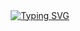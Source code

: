 <div style="display: flex; justify-content: center; align-items: center; height: 100vh;">
    <a href="https://git.io/typing-svg" target="_blank">
        <img src="https://readme-typing-svg.demolab.com?font=Fira+Code&weight=900&pause=1000&color=000000&width=500&lines=Welcome+to+the+Faisal+Khan's+Github+profile" alt="Typing SVG">
    </a>
</div>

[![Banner Image](https://i.pinimg.com/originals/0f/25/e4/0f25e4668c1c7740b5ed41835339d67f.gif)](https://faisal786111.io)
<h1 align="center">A passionate MERN Stack developer from India</h1>
<img align = "right" alt="coding" width="400" src="https://i.pinimg.com/originals/54/e3/7d/54e37d8074ebcde1d96c77d7b2a7f310.gif" >
<p align="left"> <img src="https://komarev.com/ghpvc/?username=faisal&label=Profile%20views&color=0e75b6&style=flat" alt="faisal" /> </p>

- 🔭 I’m currently working on **Major project**

- 🌱 I’m currently learning **React**

- 💬 Ask me about **Android , full-stack**

- 📫 How to reach me **faisalkhanisrar@gmail.com**

- ⚡ Fun fact **I am curious for my work also enthusiastic, optimistic**

<h3 align="left">Connect with me:</h3>
<p align="left">
<a href="https://www.linkedin.com/in/faisalkhanisrarulhaque/" target="blank"><img align="center" src="https://raw.githubusercontent.com/rahuldkjain/github-profile-readme-generator/master/src/images/icons/Social/linked-in-alt.svg" alt="faisalkisrarulhaque" height="30" width="40" /></a>
<a href="https://stackoverflow.com/users/21193947" target="blank"><img align="center" src="https://raw.githubusercontent.com/rahuldkjain/github-profile-readme-generator/master/src/images/icons/Social/stack-overflow.svg" alt="user:21193947" height="30" width="40" /></a>
<a href="https://instagram.com/_khan_faisal5" target="blank"><img align="center" src="https://raw.githubusercontent.com/rahuldkjain/github-profile-readme-generator/master/src/images/icons/Social/instagram.svg" alt="_khan_faisal5" height="30" width="40" /></a>
<a href="https://www.codechef.com/users/faisal_khan104" target="blank"><img align="center" src="https://cdn.jsdelivr.net/npm/simple-icons@3.1.0/icons/codechef.svg" alt="faisal_khan104" height="30" width="40" /></a>
<a href="https://www.hackerrank.com/faisalkhanisrar" target="blank"><img align="center" src="https://raw.githubusercontent.com/rahuldkjain/github-profile-readme-generator/master/src/images/icons/Social/hackerrank.svg" alt="faisalkhanisrar" height="30" width="40" /></a>
<a href="https://www.leetcode.com/faisalkhanisrar" target="blank"><img align="center" src="https://raw.githubusercontent.com/rahuldkjain/github-profile-readme-generator/master/src/images/icons/Social/leet-code.svg" alt="faisalkhanisrar" height="30" width="40" /></a>
</p>

<h3 align="left">Languages and Tools:</h3>
<p align="left"> <a href="https://developer.android.com" target="_blank" rel="noreferrer"> <img src="https://raw.githubusercontent.com/devicons/devicon/master/icons/android/android-original-wordmark.svg" alt="android" width="40" height="40"/> </a> <a href="https://getbootstrap.com" target="_blank" rel="noreferrer"> <img src="https://raw.githubusercontent.com/devicons/devicon/master/icons/bootstrap/bootstrap-plain-wordmark.svg" alt="bootstrap" width="40" height="40"/> </a> <a href="https://www.cprogramming.com/" target="_blank" rel="noreferrer"> <img src="https://raw.githubusercontent.com/devicons/devicon/master/icons/c/c-original.svg" alt="c" width="40" height="40"/> </a> <a href="https://www.w3schools.com/cpp/" target="_blank" rel="noreferrer"> <img src="https://raw.githubusercontent.com/devicons/devicon/master/icons/cplusplus/cplusplus-original.svg" alt="cplusplus" width="40" height="40"/> </a> <a href="https://www.w3schools.com/cs/" target="_blank" rel="noreferrer"> <img src="https://raw.githubusercontent.com/devicons/devicon/master/icons/csharp/csharp-original.svg" alt="csharp" width="40" height="40"/> </a> <a href="https://www.w3schools.com/css/" target="_blank" rel="noreferrer"> <img src="https://raw.githubusercontent.com/devicons/devicon/master/icons/css3/css3-original-wordmark.svg" alt="css3" width="40" height="40"/> </a> <a href="https://git-scm.com/" target="_blank" rel="noreferrer"> <img src="https://www.vectorlogo.zone/logos/git-scm/git-scm-icon.svg" alt="git" width="40" height="40"/> </a> <a href="https://www.java.com" target="_blank" rel="noreferrer"> <img src="https://raw.githubusercontent.com/devicons/devicon/master/icons/java/java-original.svg" alt="java" width="40" height="40"/> </a> <a href="https://developer.mozilla.org/en-US/docs/Web/JavaScript" target="_blank" rel="noreferrer"> <img src="https://raw.githubusercontent.com/devicons/devicon/master/icons/javascript/javascript-original.svg" alt="javascript" width="40" height="40"/> </a> <a href="https://www.mongodb.com/" target="_blank" rel="noreferrer"> <img src="https://raw.githubusercontent.com/devicons/devicon/master/icons/mongodb/mongodb-original-wordmark.svg" alt="mongodb" width="40" height="40"/> </a> <a href="https://www.mysql.com/" target="_blank" rel="noreferrer"> <img src="https://raw.githubusercontent.com/devicons/devicon/master/icons/mysql/mysql-original-wordmark.svg" alt="mysql" width="40" height="40"/> </a> <a href="https://postman.com" target="_blank" rel="noreferrer"> <img src="https://www.vectorlogo.zone/logos/getpostman/getpostman-icon.svg" alt="postman" width="40" height="40"/> </a> <a href="https://www.python.org" target="_blank" rel="noreferrer"> <img src="https://raw.githubusercontent.com/devicons/devicon/master/icons/python/python-original.svg" alt="python" width="40" height="40"/> </a> <a href="https://reactjs.org/" target="_blank" rel="noreferrer"> <img src="https://raw.githubusercontent.com/devicons/devicon/master/icons/react/react-original-wordmark.svg" alt="react" width="40" height="40"/> </a> <a href="https://spring.io/" target="_blank" rel="noreferrer"> <img src="https://www.vectorlogo.zone/logos/springio/springio-icon.svg" alt="spring" width="40" height="40"/> </a> <a href="https://tailwindcss.com/" target="_blank" rel="noreferrer"> <img src="https://www.vectorlogo.zone/logos/tailwindcss/tailwindcss-icon.svg" alt="tailwind" width="40" height="40"/> </a> </p>

<p><img align="left" src="https://github-readme-stats.vercel.app/api/top-langs?username=faisal&show_icons=true&locale=en&layout=compact" alt="faisal" /></p>

<p>&nbsp;<img align="center" src="https://github-readme-stats.vercel.app/api?username=faisal&show_icons=true&locale=en" alt="faisal" /></p>

<p><img align="center" src="https://github-readme-streak-stats.herokuapp.com/?user=faisal&" alt="faisal" /></p>























